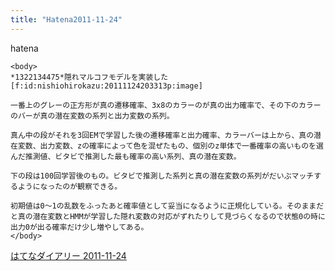 ```yaml
---
title: "Hatena2011-11-24"
---
```


hatena

```
<body>
*1322134475*隠れマルコフモデルを実装した
[f:id:nishiohirokazu:20111124203313p:image]

一番上のグレーの正方形が真の遷移確率、3x8のカラーのが真の出力確率で、その下のカラーのバーが真の潜在変数の系列と出力変数の系列。

真ん中の段がそれを3回EMで学習した後の遷移確率と出力確率、カラーバーは上から、真の潜在変数、出力変数、zの確率によって色を混ぜたもの、個別のz単体で一番確率の高いものを選んだ推測値、ビタビで推測した最も確率の高い系列、真の潜在変数。

下の段は100回学習後のもの。ビタビで推測した系列と真の潜在変数の系列がだいぶマッチするようになったのが観察できる。

初期値は0～1の乱数をふったあと確率値として妥当になるように正規化している。そのままだと真の潜在変数とHMMが学習した隠れ変数の対応がずれたりして見づらくなるので状態0の時に出力0が出る確率だけ少し増やしてある。
</body>
```


[はてなダイアリー 2011-11-24](https://nishiohirokazu.hatenadiary.org/archive/2011/11/24)